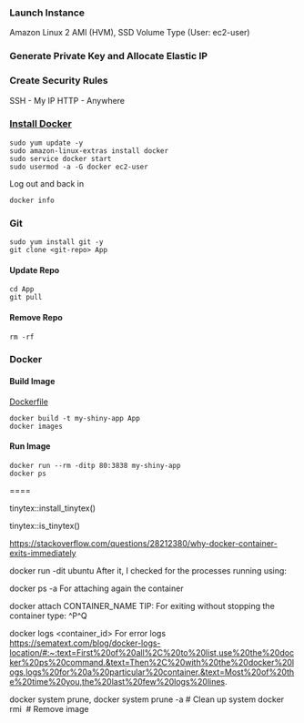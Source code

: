 ### Launch Instance

Amazon Linux 2 AMI (HVM), SSD Volume Type
(User: ec2-user)

### Generate Private Key and Allocate Elastic IP

### Create Security Rules

SSH - My IP
HTTP - Anywhere

### [Install Docker](https://docs.aws.amazon.com/AmazonECS/latest/developerguide/docker-basics.html)

`sudo yum update -y`  
`sudo amazon-linux-extras install docker`  
`sudo service docker start`  
`sudo usermod -a -G docker ec2-user`  

Log out and back in

`docker info`

### Git

`sudo yum install git -y`  
`git clone <git-repo> App`

#### Update Repo

`cd App`  
`git pull`

#### Remove Repo

`rm -rf`

### Docker

#### Build Image

[Dockerfile](https://github.com/mrismailt/r-shiny-aws-ec2-docker-cheatsheet/blob/master/Dockerfile)

`docker build -t my-shiny-app App`  
`docker images`

#### Run Image

`docker run --rm -ditp 80:3838 my-shiny-app`  
`docker ps`



====

tinytex::install_tinytex()

tinytex::is_tinytex()

https://stackoverflow.com/questions/28212380/why-docker-container-exits-immediately

docker run -dit ubuntu
After it, I checked for the processes running using:

docker ps -a
For attaching again the container

docker attach CONTAINER_NAME
TIP: For exiting without stopping the container type: ^P^Q

docker logs <container_id>
For error logs
https://sematext.com/blog/docker-logs-location/#:~:text=First%20of%20all%2C%20to%20list,use%20the%20docker%20ps%20command.&text=Then%2C%20with%20the%20docker%20logs,logs%20for%20a%20particular%20container.&text=Most%20of%20the%20time%20you,the%20last%20few%20logs%20lines.


docker system prune, docker system prune -a # Clean up system
docker rmi <image> # Remove image
